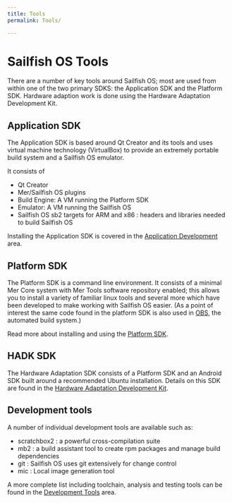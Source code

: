 ```yaml
---
title: Tools
permalink: Tools/

---
```


# Sailfish OS Tools

There are a number of key tools around Sailfish OS; most are used from
within one of the two primary SDKS: the Application SDK and the Platform
SDK. Hardware adaption work is done using the Hardware Adaptation
Development Kit.

## Application SDK

The Application SDK is based around Qt Creator and its tools and uses
virtual machine technology (VirtualBox) to provide an extremely portable
build system and a Sailfish OS emulator.

It consists of

  - Qt Creator
  - Mer/Sailfish OS plugins
  - Build Engine: A VM running the Platform SDK
  - Emulator: A VM running the Sailfish OS
  - Sailfish OS sb2 targets for ARM and x86 : headers and libraries
    needed to build Sailfish OS

Installing the Application SDK is covered in the [Application
Development](/Develop/Apps) area.

## Platform SDK

The Platform SDK is a command line environment. It consists of a minimal
Mer Core system with Mer Tools software repository enabled; this allows
you to install a variety of familiar linux tools and several more which
have been developed to make working with Sailfish OS easier. (As a point
of interest the same code found in the platform SDK is also used in
[OBS](/OBS), the automated build system.)

Read more about installing and using the [Platform
SDK](/Tools/Platform_SDK).

## HADK SDK

The Hardware Adaptation SDK consists of a Platform SDK and an Android
SDK built around a recommended Ubuntu installation. Details on this SDK
are found in the [Hardware Adaptation Development
Kit](/Tools/Hardware_Adaptation_Development_Kit).

## Development tools

A number of individual development tools are available such as:

  - scratchbox2 : a powerful cross-compilation suite
  - mb2 : a build assistant tool to create rpm packages and manage build
    dependencies
  - git : Sailfish OS uses git extensively for change control
  - mic : Local image generation tool

A more complete list including toolchain, analysis and testing tools can
be found in the [Development Tools](/Tools/Development_Tools) area.
